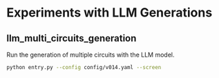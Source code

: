 # Experiments with LLM Generations


## llm_multi_circuits_generation

Run the generation of multiple circuits with the LLM model.

```bash
python entry.py --config config/v014.yaml --screen
```